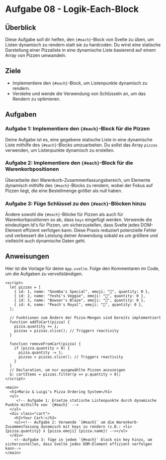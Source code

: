 # Aufgabe 08 - Logik-Each-Block

## Überblick

Diese Aufgabe soll dir helfen, den `{#each}`-Block von Svelte zu üben, um Listen dynamisch zu rendern statt sie zu hardcoden. Du wirst eine statische Darstellung einer Pizzaliste in eine dynamische Liste basierend auf einem Array von Pizzen umwandeln.

## Ziele

- Implementiere den `{#each}`-Block, um Listenpunkte dynamisch zu rendern.
- Verstehe und wende die Verwendung von Schlüsseln an, um das Rendern zu optimieren.

## Aufgaben

### Aufgabe 1: Implementiere den `{#each}`-Block für die Pizzen

Deine Aufgabe ist es, eine gegebene statische Liste in eine dynamische Liste mithilfe des `{#each}`-Blocks umzuarbeiten. Du sollst das Array `pizzas` verwenden, um Listenpunkte dynamisch zu erstellen.

### Aufgabe 2: Implementiere den `{#each}`-Block für die Warenkorbpositionen

Überarbeite den Warenkorb-Zusammenfassungsbereich, um Elemente dynamisch mithilfe des `{#each}`-Blocks zu rendern, wobei der Fokus auf Pizzen liegt, die eine Bestellmenge größer als null haben.

### Aufgabe 3: Füge Schlüssel zu den `{#each}`-Blöcken hinzu

Ändere sowohl die `{#each}`-Blöcke für Pizzen als auch für Warenkorbpositionen so ab, dass `keys` eingefügt werden. Verwende die eindeutigen Id's für Pizzen, um sicherzustellen, dass Svelte jedes DOM-Element effizient verfolgen kann. Diese Praxis reduziert potenzielle Fehler und verbessert die Leistung deiner Anwendung sobald es um größere und vielleicht auch dynamische Daten geht.

## Anweisungen

Hier ist die Vorlage für deine `App.svelte`. Folge den Kommentaren im Code, um die Aufgaben zu vervollständigen.

```svelte
<script>
  let pizzas = [
    { id: 1, name: "Goomba's Special", emoji: "🍄", quantity: 0 },
    { id: 2, name: "Yoshi's Veggie", emoji: "🦕", quantity: 0 },
    { id: 3, name: "Bowser's Blaze", emoji: "🐢", quantity: 0 },
    { id: 4, name: "Peach's Royal", emoji: "👑", quantity: 0 },
  ];

  // Funktionen zum Ändern der Pizza-Mengen sind bereits implementiert
  function addToCart(pizza) {
    pizza.quantity += 1;
    pizzas = pizzas.slice(); // Triggers reactivity
  }

  function removeFromCart(pizza) {
    if (pizza.quantity > 0) {
      pizza.quantity -= 1;
      pizzas = pizzas.slice(); // Triggers reactivity
    }
  }
  // Declaration, um nur ausgewählte Pizzen anzuzeigen
  $: cartItems = pizzas.filter(p => p.quantity > 0);
</script>

<main>
  <h1>Mario & Luigi's Pizza Ordering System</h1>
  <ul>
     <!-- Aufgabe 1: Ersetze statische Listenpunkte durch dynamische Punkte mithilfe von `{#each}` -->
  </ul>
  <div class="cart">
    <h2>Your Cart:</h2>
    <ul><!-- Aufgabe 2: Verwende `{#each}` um die Warenkorb-Zusammenfassung dynamisch mit keys zu rendern (z.B.: <li> {pizza.quantity} x {pizza.emoji} {pizza.name}) --></ul>
  </div>
    <!--Aufgabe 3: füge in jedem `{#each}` block ein key hinzu, um sicherzustellen, dass Svelte jedes DOM-Element effizient verfolgen kann-->
</main>
```
